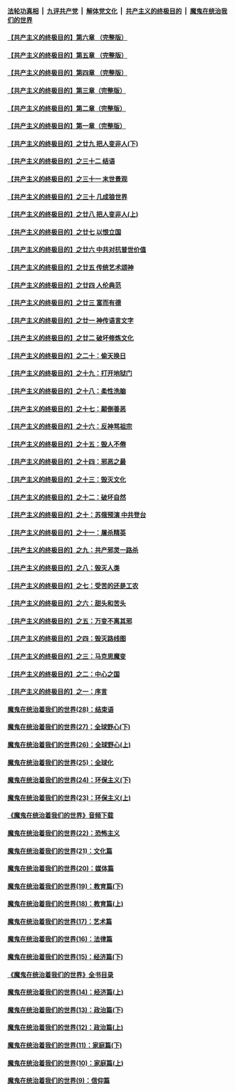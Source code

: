 

####  [法轮功真相](../../../../basic/blob/master/README.md?t=07090702) &nbsp;|&nbsp; [九评共产党](../../../../9ping.md/blob/master/README.md?t=07090702) &nbsp;|&nbsp; [解体党文化](../../../../jtdwh.md/blob/master/README.md?t=07090702)  &nbsp;|&nbsp; [共产主义的终极目的](../../../../gczydzjmd.md/blob/master/README.md?t=07090702) &nbsp;|&nbsp; [魔鬼在统治我们的世界](../../../../mgztzwmdsj.md/blob/master/README.md?t=07090702) 

#### [【共产主义的终极目的】第六章 （完整版）](../pages/nsc422/n11428913.md?t=07090702) 

#### [【共产主义的终极目的】第五章 （完整版）](../pages/nsc422/n11428912.md?t=07090702) 

#### [【共产主义的终极目的】第四章 （完整版）](../pages/nsc422/n11428907.md?t=07090702) 

#### [【共产主义的终极目的】第三章（完整版）](../pages/nsc422/n11428848.md?t=07090702) 

#### [【共产主义的终极目的】第二章（完整版）](../pages/nsc422/n11428831.md?t=07090702) 

#### [【共产主义的终极目的】第一章（完整版）](../pages/nsc422/n11417651.md?t=07090702) 

#### [【共产主义的终极目的】之廿九 把人变非人(下)](../pages/nsc422/n11344140.md?t=07090702) 

#### [【共产主义的终极目的】之三十二 结语](../pages/nsc422/n11360535.md?t=07090702) 

#### [【共产主义的终极目的】之三十一 末世景观](../pages/nsc422/n11351129.md?t=07090702) 

#### [【共产主义的终极目的】之三十 几成狼世界](../pages/nsc422/n11348280.md?t=07090702) 

#### [【共产主义的终极目的】之廿八 把人变非人(上)](../pages/nsc422/n11340492.md?t=07090702) 

#### [【共产主义的终极目的】之廿七 以恨立国](../pages/nsc422/n11336944.md?t=07090702) 

#### [【共产主义的终极目的】之廿六 中共对抗普世价值](../pages/nsc422/n11324785.md?t=07090702) 

#### [【共产主义的终极目的】之廿五 传统艺术颂神](../pages/nsc422/n11296396.md?t=07090702) 

#### [【共产主义的终极目的】之廿四 人伦典范](../pages/nsc422/n11296397.md?t=07090702) 

#### [【共产主义的终极目的】之廿三 富而有德](../pages/nsc422/n11283598.md?t=07090702) 

#### [【共产主义的终极目的】之廿一 神传语言文字](../pages/nsc422/n11263265.md?t=07090702) 

#### [【共产主义的终极目的】之廿二 破坏修炼文化](../pages/nsc422/n11245728.md?t=07090702) 

#### [【共产主义的终极目的】之二十：偷天换日](../pages/nsc422/n11238846.md?t=07090702) 

#### [【共产主义的终极目的】之十九：打开地狱门](../pages/nsc422/n11206376.md?t=07090702) 

#### [【共产主义的终极目的】之十八：柔性洗脑](../pages/nsc422/n11199994.md?t=07090702) 

#### [【共产主义的终极目的】之十七：颠倒善恶](../pages/nsc422/n11179782.md?t=07090702) 

#### [【共产主义的终极目的】之十六：反神骂祖宗](../pages/nsc422/n11166798.md?t=07090702) 

#### [【共产主义的终极目的】之十五：毁人不倦](../pages/nsc422/n11166792.md?t=07090702) 

#### [【共产主义的终极目的】之十四：邪恶之最](../pages/nsc422/n11150249.md?t=07090702) 

#### [【共产主义的终极目的】之十三：毁灭文化](../pages/nsc422/n11135227.md?t=07090702) 

#### [【共产主义的终极目的】之十二：破坏自然](../pages/nsc422/n11135214.md?t=07090702) 

#### [【共产主义的终极目的】之十：苏俄预演 中共登台](../pages/nsc422/n11118424.md?t=07090702) 

#### [【共产主义的终极目的】之十一：屠杀精英](../pages/nsc422/n11118442.md?t=07090702) 

#### [【共产主义的终极目的】之九：共产邪灵一路杀](../pages/nsc422/n11114139.md?t=07090702) 

#### [【共产主义的终极目的】之八：毁灭人类](../pages/nsc422/n11108503.md?t=07090702) 

#### [【共产主义的终极目的】之七：受苦的还是工农](../pages/nsc422/n11101809.md?t=07090702) 

#### [【共产主义的终极目的】之六：甜头和苦头](../pages/nsc422/n11096971.md?t=07090702) 

#### [【共产主义的终极目的】之五：万变不离其邪](../pages/nsc422/n11091285.md?t=07090702) 

#### [【共产主义的终极目的】之四：毁灭路线图](../pages/nsc422/n11086284.md?t=07090702) 

#### [【共产主义的终极目的】之三：马克思魔变](../pages/nsc422/n11061941.md?t=07090702) 

#### [【共产主义的终极目的】之二：中心之国](../pages/nsc422/n11047728.md?t=07090702) 

#### [【共产主义的终极目的】之一：序言](../pages/nsc422/n11086077.md?t=07090702) 

#### [魔鬼在统治着我们的世界(28)：结束语](../pages/nsc422/n10936246.md?t=07090702) 

#### [魔鬼在统治着我们的世界(27)：全球野心(下)](../pages/nsc422/n10928319.md?t=07090702) 

#### [魔鬼在统治着我们的世界(26)：全球野心(上)](../pages/nsc422/n10900318.md?t=07090702) 

#### [魔鬼在统治着我们的世界(25)：全球化](../pages/nsc422/n10788205.md?t=07090702) 

#### [魔鬼在统治着我们的世界(24)：环保主义(下)](../pages/nsc422/n10695307.md?t=07090702) 

#### [魔鬼在统治着我们的世界(23)：环保主义(上)](../pages/nsc422/n10688613.md?t=07090702) 

#### [《魔鬼在统治着我们的世界》音频下载](../pages/nsc422/n10635553.md?t=07090702) 

#### [魔鬼在统治着我们的世界(22)：恐怖主义](../pages/nsc422/n10614727.md?t=07090702) 

#### [魔鬼在统治着我们的世界(21)：文化篇](../pages/nsc422/n10597706.md?t=07090702) 

#### [魔鬼在统治着我们的世界(20)：媒体篇](../pages/nsc422/n10586579.md?t=07090702) 

#### [魔鬼在统治着我们的世界(19)：教育篇(下)](../pages/nsc422/n10564808.md?t=07090702) 

#### [魔鬼在统治着我们的世界(18)：教育篇(上)](../pages/nsc422/n10526970.md?t=07090702) 

#### [魔鬼在统治着我们的世界(17)：艺术篇](../pages/nsc422/n10499093.md?t=07090702) 

#### [魔鬼在统治着我们的世界(16)：法律篇](../pages/nsc422/n10485969.md?t=07090702) 

#### [魔鬼在统治着我们的世界(15)：经济篇(下)](../pages/nsc422/n10469975.md?t=07090702) 

#### [《魔鬼在统治着我们的世界》全书目录](../pages/nsc422/n10464261.md?t=07090702) 

#### [魔鬼在统治着我们的世界(14)：经济篇(上)](../pages/nsc422/n10457370.md?t=07090702) 

#### [魔鬼在统治着我们的世界(13)：政治篇(下)](../pages/nsc422/n10448270.md?t=07090702) 

#### [魔鬼在统治着我们的世界(12)：政治篇(上)](../pages/nsc422/n10444576.md?t=07090702) 

#### [魔鬼在统治着我们的世界(11)：家庭篇(下)](../pages/nsc422/n10440961.md?t=07090702) 

#### [魔鬼在统治着我们的世界(10)：家庭篇(上)](../pages/nsc422/n10435448.md?t=07090702) 

#### [魔鬼在统治着我们的世界(9)：信仰篇](../pages/nsc422/n10432159.md?t=07090702) 

